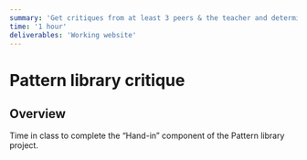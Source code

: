 ```yaml
---
summary: 'Get critiques from at least 3 peers & the teacher and determine your grade.'
time: '1 hour'
deliverables: 'Working website'
---
```


# Pattern library critique

## Overview

Time in class to complete the “Hand-in” component of the Pattern library project.
